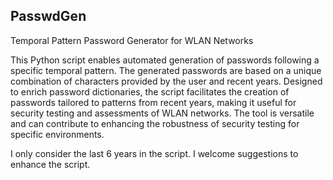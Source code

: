 ## PasswdGen
Temporal Pattern Password Generator for WLAN Networks

This Python script enables automated generation of passwords following a specific temporal pattern. The generated passwords are based on a unique combination of characters provided by the user and recent years. Designed to enrich password dictionaries, the script facilitates the creation of passwords tailored to patterns from recent years, making it useful for security testing and assessments of WLAN networks. The tool is versatile and can contribute to enhancing the robustness of security testing for specific environments.

I only consider the last 6 years in the script. I welcome suggestions to enhance the script.
